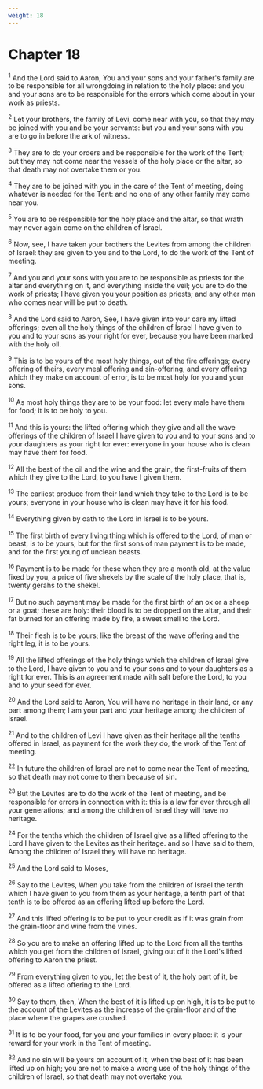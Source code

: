 ```yaml
---
weight: 18
---
```


# Chapter 18

<sup>1</sup> And the Lord said to Aaron, You and your sons and your father's family are to be responsible for all wrongdoing in relation to the holy place: and you and your sons are to be responsible for the errors which come about in your work as priests. 

<sup>2</sup> Let your brothers, the family of Levi, come near with you, so that they may be joined with you and be your servants: but you and your sons with you are to go in before the ark of witness. 

<sup>3</sup> They are to do your orders and be responsible for the work of the Tent; but they may not come near the vessels of the holy place or the altar, so that death may not overtake them or you. 

<sup>4</sup> They are to be joined with you in the care of the Tent of meeting, doing whatever is needed for the Tent: and no one of any other family may come near you. 

<sup>5</sup> You are to be responsible for the holy place and the altar, so that wrath may never again come on the children of Israel. 

<sup>6</sup> Now, see, I have taken your brothers the Levites from among the children of Israel: they are given to you and to the Lord, to do the work of the Tent of meeting. 

<sup>7</sup> And you and your sons with you are to be responsible as priests for the altar and everything on it, and everything inside the veil; you are to do the work of priests; I have given you your position as priests; and any other man who comes near will be put to death. 

<sup>8</sup> And the Lord said to Aaron, See, I have given into your care my lifted offerings; even all the holy things of the children of Israel I have given to you and to your sons as your right for ever, because you have been marked with the holy oil. 

<sup>9</sup> This is to be yours of the most holy things, out of the fire offerings; every offering of theirs, every meal offering and sin-offering, and every offering which they make on account of error, is to be most holy for you and your sons. 

<sup>10</sup> As most holy things they are to be your food: let every male have them for food; it is to be holy to you. 

<sup>11</sup> And this is yours: the lifted offering which they give and all the wave offerings of the children of Israel I have given to you and to your sons and to your daughters as your right for ever: everyone in your house who is clean may have them for food. 

<sup>12</sup> All the best of the oil and the wine and the grain, the first-fruits of them which they give to the Lord, to you have I given them. 

<sup>13</sup> The earliest produce from their land which they take to the Lord is to be yours; everyone in your house who is clean may have it for his food. 

<sup>14</sup> Everything given by oath to the Lord in Israel is to be yours. 

<sup>15</sup> The first birth of every living thing which is offered to the Lord, of man or beast, is to be yours; but for the first sons of man payment is to be made, and for the first young of unclean beasts. 

<sup>16</sup> Payment is to be made for these when they are a month old, at the value fixed by you, a price of five shekels by the scale of the holy place, that is, twenty gerahs to the shekel. 

<sup>17</sup> But no such payment may be made for the first birth of an ox or a sheep or a goat; these are holy: their blood is to be dropped on the altar, and their fat burned for an offering made by fire, a sweet smell to the Lord. 

<sup>18</sup> Their flesh is to be yours; like the breast of the wave offering and the right leg, it is to be yours. 

<sup>19</sup> All the lifted offerings of the holy things which the children of Israel give to the Lord, I have given to you and to your sons and to your daughters as a right for ever. This is an agreement made with salt before the Lord, to you and to your seed for ever. 

<sup>20</sup> And the Lord said to Aaron, You will have no heritage in their land, or any part among them; I am your part and your heritage among the children of Israel. 

<sup>21</sup> And to the children of Levi I have given as their heritage all the tenths offered in Israel, as payment for the work they do, the work of the Tent of meeting. 

<sup>22</sup> In future the children of Israel are not to come near the Tent of meeting, so that death may not come to them because of sin. 

<sup>23</sup> But the Levites are to do the work of the Tent of meeting, and be responsible for errors in connection with it: this is a law for ever through all your generations; and among the children of Israel they will have no heritage. 

<sup>24</sup> For the tenths which the children of Israel give as a lifted offering to the Lord I have given to the Levites as their heritage. and so I have said to them, Among the children of Israel they will have no heritage. 

<sup>25</sup> And the Lord said to Moses, 

<sup>26</sup> Say to the Levites, When you take from the children of Israel the tenth which I have given to you from them as your heritage, a tenth part of that tenth is to be offered as an offering lifted up before the Lord. 

<sup>27</sup> And this lifted offering is to be put to your credit as if it was grain from the grain-floor and wine from the vines. 

<sup>28</sup> So you are to make an offering lifted up to the Lord from all the tenths which you get from the children of Israel, giving out of it the Lord's lifted offering to Aaron the priest. 

<sup>29</sup> From everything given to you, let the best of it, the holy part of it, be offered as a lifted offering to the Lord. 

<sup>30</sup> Say to them, then, When the best of it is lifted up on high, it is to be put to the account of the Levites as the increase of the grain-floor and of the place where the grapes are crushed. 

<sup>31</sup> It is to be your food, for you and your families in every place: it is your reward for your work in the Tent of meeting. 

<sup>32</sup> And no sin will be yours on account of it, when the best of it has been lifted up on high; you are not to make a wrong use of the holy things of the children of Israel, so that death may not overtake you. 


